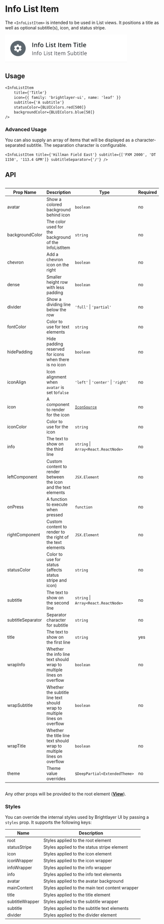 # Info List Item

The `<InfoListItem>` is intended to be used in List views. It positions a title as well as optional subtitle(s), icon, and status stripe.

<img width="400" alt="Info List Item component" src="./images/infoListItem.png">

## Usage

```tsx
<InfoListItem
    title={'Title'}
    icon={{ family: 'brightlayer-ui', name: 'leaf' }}
    subtitle={'A subtitle'}
    statusColor={BLUIColors.red[500]}
    backgroundColor={BLUIColors.blue[50]}
/>
```

### Advanced Usage

You can also supply an array of items that will be displayed as a character-separated subtitle. The separation character is configurable.

```tsx
<InfoListItem title={'Hillman Field East'} subtitle={['PXM 2000', 'DT 1150', '113.4 GPM']} subtitleSeparator={'/'} />
```

## API

<div style="overflow: auto">

| Prop Name         | Description                                                              | Type                                 | Required | Default                                                                                  |
| ----------------- | ------------------------------------------------------------------------ | ------------------------------------ | -------- | ---------------------------------------------------------------------------------------- |
| avatar            | Show a colored background behind icon                                    | `boolean`                            | no       | `false`                                                                                  |
| backgroundColor   | The color used for the background of the InfoListItem                    | `string`                             | no       | `transparent`                                                                            |
| chevron           | Add a chevron icon on the right                                          | `boolean`                            | no       | `false`                                                                                  |
| dense             | Smaller height row with less padding                                     | `boolean`                            | no       | `false`                                                                                  |
| divider           | Show a dividing line below the row                                       | `'full'` \| `'partial'`              | no       |                                                                                          |
| fontColor         | Color to use for text elements                                           | `string`                             | no       | For title: `theme.colors.onSurface`, For subtitle, info: `theme.colors.onSurfaceVariant` |
| hidePadding       | Hide padding reserved for icons when there is no icon                    | `boolean`                            | no       | `false`                                                                                  |
| iconAlign         | Icon alignment when `avatar` is set to`false`                            | `'left'` \| `'center'` \| `'right'`  | no       | `left`                                                                                   |
| icon              | A component to render for the icon                                       | [`IconSource`](./Icons.md)           | no       |                                                                                          |
| iconColor         | Color to use for the icon                                                | `string`                             | no       | `theme.colors.onSurfaceVariant`, With Avatar: `theme.colors.onNeutralFilledContainer`    |
| info              | The text to show on the third line                                       | `string` \| `Array<React.ReactNode>` | no       |                                                                                          |
| leftComponent     | Custom content to render between the icon and the text elements          | `JSX.Element`                        | no       |                                                                                          |
| onPress           | A function to execute when pressed                                       | `function`                           | no       |                                                                                          |
| rightComponent    | Custom content to render to the right of the text elements               | `JSX.Element`                        | no       |                                                                                          |
| statusColor       | Color to use for status (affects status stripe and icon)                 | `string`                             | no       | `theme.colors.onSurfaceVariant`                                                          |
| subtitle          | The text to show on the second line                                      | `string` \| `Array<React.ReactNode>` | no       |                                                                                          |
| subtitleSeparator | Separator character for subtitle                                         | `string`                             | no       | '·' ('\u00B7')                                                                           |
| title             | The text to show on the first line                                       | `string`                             | yes      |                                                                                          |
| wrapInfo          | Whether the info line text should wrap to multiple lines on overflow     | `boolean`                            | no       | `false`                                                                                  |
| wrapSubtitle      | Whether the subtitle line text should wrap to multiple lines on overflow | `boolean`                            | no       | `false`                                                                                  |
| wrapTitle         | Whether the title line text should wrap to multiple lines on overflow    | `boolean`                            | no       | `false`                                                                                  |
| theme             | Theme value overrides                                                    | `$DeepPartial<ExtendedTheme>`        | no       |                                                                                          |

</div>

Any other props will be provided to the root element ([**View**](https://reactnative.dev/docs/view)).

### Styles

You can override the internal styles used by Brightlayer UI by passing a `styles` prop. It supports the following keys:

| Name            | Description                                     |
| --------------- | ----------------------------------------------- |
| root            | Styles applied to the root element              |
| statusStripe    | Styles applied to the status stripe element     |
| icon            | Styles applied to the icon element              |
| iconWrapper     | Styles applied to the icon wrapper              |
| infoWrapper     | Styles applied to the info wrapper              |
| info            | Styles applied to the info text elements        |
| avatar          | Styles applied to the avatar background         |
| mainContent     | Styles applied to the main text content wrapper |
| title           | Styles applied to the title element             |
| subtitleWrapper | Styles applied to the subtitle wrapper          |
| subtitle        | Styles applied to the subtitle text elements    |
| divider         | Styles applied to the divider element           |

